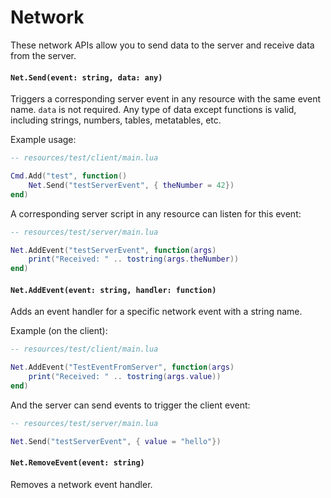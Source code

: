 # Network

These network APIs allow you to send data to the server and receive data from the server.

#### `Net.Send(event: string, data: any)`

Triggers a corresponding server event in any resource with the same event name. `data` is not required. Any type of data except functions is valid, including strings, numbers, tables, metatables, etc.

Example usage:

```lua
-- resources/test/client/main.lua

Cmd.Add("test", function()
    Net.Send("testServerEvent", { theNumber = 42})
end)

```

A corresponding server script in any resource can listen for this event:
```lua
-- resources/test/server/main.lua

Net.AddEvent("testServerEvent", function(args)
    print("Received: " .. tostring(args.theNumber))
end)
```


#### `Net.AddEvent(event: string, handler: function)`

Adds an event handler for a specific network event with a string name.

Example (on the client):
```lua
-- resources/test/client/main.lua

Net.AddEvent("TestEventFromServer", function(args)
    print("Received: " .. tostring(args.value))
end)
```

And the server can send events to trigger the client event:
```lua
-- resources/test/server/main.lua

Net.Send("testServerEvent", { value = "hello"})
```


#### `Net.RemoveEvent(event: string)`

Removes a network event handler.
